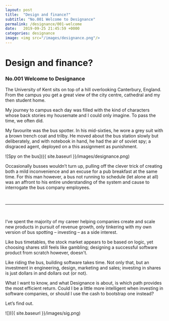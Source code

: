 ```yaml
---
layout: post
title:  "Design and finance?"
subtitle: "No.001 Welcome to Designance"
permalink: /designance/001-welcome
date:   2019-09-25 21:45:59 +0000
categories: designance
image: <img src="/images/designance.png"/> 
---
```


# Design and finance?
### No.001 Welcome to Designance

The University of Kent sits on top of a hill overlooking Canterbury, England. From the campus you get a great view of the city centre, cathedral and my then student home.

My journey to campus each day was filled with the kind of characters whose back stories my housemate and I could only imagine. To pass the time, we often did.

My favourite was the bus spotter. In his mid-sixties, he wore a grey suit with a brown trench coat and trilby. He moved about the bus station slowly but deliberately, and with notebook in hand, he had the air of soviet spy; a disgraced agent, deployed on a this assignment as punishment.

![Spy on the bus]({{ site.baseurl }}/images/designance.png)

Occasionally busses wouldn’t turn up, pulling off the clever trick of creating both a mild inconvenience and an excuse for a pub breakfast at the same time. For this man however, a bus not running to schedule (let alone at all) was an affront to his entire understanding of the system and cause to interrogate the bus company employees.

<br/>

---

<br/>

I’ve spent the majority of my career helping companies create and scale new products in pursuit of revenue growth, only tinkering with my own version of bus spotting – investing – as a side interest.

Like bus timetables, the stock market appears to be based on logic, yet choosing shares still feels like gambling; designing a successful software product from scratch however, doesn't.

Like riding the bus, building software takes time. Not only that, but an investment in engineering, design, marketing and sales; investing in shares is just dollars in and dollars out (or not).

What I want to know, and what Designance is about, is which path provides the most efficient return. Could I be a little more intelligent when investing in software companies, or should I use the cash to bootstrap one instead?

Let’s find out.

![]({{ site.baseurl }}/images/sig.png)


